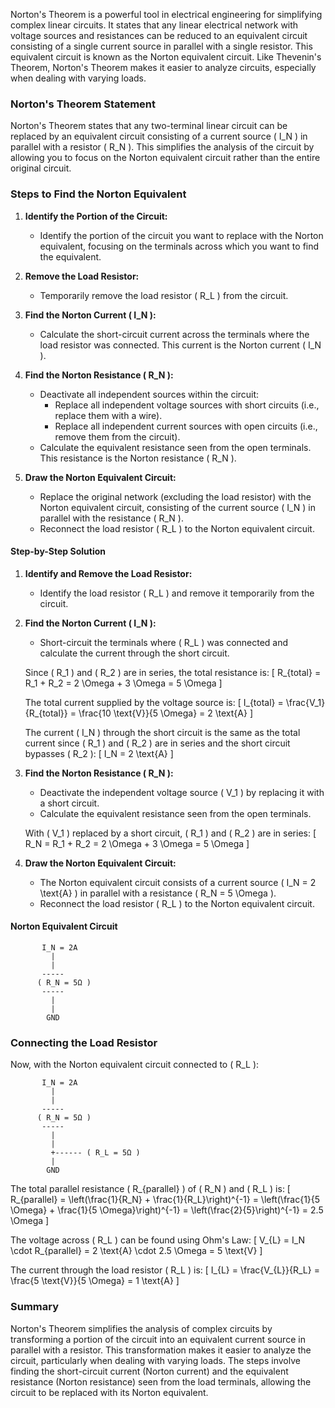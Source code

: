 Norton's Theorem is a powerful tool in electrical engineering for simplifying complex linear circuits. It states that any linear electrical network with voltage sources and resistances can be reduced to an equivalent circuit consisting of a single current source in parallel with a single resistor. This equivalent circuit is known as the Norton equivalent circuit. Like Thevenin's Theorem, Norton's Theorem makes it easier to analyze circuits, especially when dealing with varying loads.

### Norton's Theorem Statement

Norton's Theorem states that any two-terminal linear circuit can be replaced by an equivalent circuit consisting of a current source \( I_N \) in parallel with a resistor \( R_N \). This simplifies the analysis of the circuit by allowing you to focus on the Norton equivalent circuit rather than the entire original circuit.

### Steps to Find the Norton Equivalent

1. **Identify the Portion of the Circuit:**
   - Identify the portion of the circuit you want to replace with the Norton equivalent, focusing on the terminals across which you want to find the equivalent.

2. **Remove the Load Resistor:**
   - Temporarily remove the load resistor \( R_L \) from the circuit.

3. **Find the Norton Current \( I_N \):**
   - Calculate the short-circuit current across the terminals where the load resistor was connected. This current is the Norton current \( I_N \).

4. **Find the Norton Resistance \( R_N \):**
   - Deactivate all independent sources within the circuit:
     - Replace all independent voltage sources with short circuits (i.e., replace them with a wire).
     - Replace all independent current sources with open circuits (i.e., remove them from the circuit).
   - Calculate the equivalent resistance seen from the open terminals. This resistance is the Norton resistance \( R_N \).

5. **Draw the Norton Equivalent Circuit:**
   - Replace the original network (excluding the load resistor) with the Norton equivalent circuit, consisting of the current source \( I_N \) in parallel with the resistance \( R_N \).
   - Reconnect the load resistor \( R_L \) to the Norton equivalent circuit.
#### Step-by-Step Solution

1. **Identify and Remove the Load Resistor:**
   - Identify the load resistor \( R_L \) and remove it temporarily from the circuit.

2. **Find the Norton Current \( I_N \):**
   - Short-circuit the terminals where \( R_L \) was connected and calculate the current through the short circuit.

   Since \( R_1 \) and \( R_2 \) are in series, the total resistance is:
   \[ R_{total} = R_1 + R_2 = 2 \Omega + 3 \Omega = 5 \Omega \]

   The total current supplied by the voltage source is:
   \[ I_{total} = \frac{V_1}{R_{total}} = \frac{10 \text{V}}{5 \Omega} = 2 \text{A} \]

   The current \( I_N \) through the short circuit is the same as the total current since \( R_1 \) and \( R_2 \) are in series and the short circuit bypasses \( R_2 \):
   \[ I_N = 2 \text{A} \]

3. **Find the Norton Resistance \( R_N \):**
   - Deactivate the independent voltage source \( V_1 \) by replacing it with a short circuit.
   - Calculate the equivalent resistance seen from the open terminals.

   With \( V_1 \) replaced by a short circuit, \( R_1 \) and \( R_2 \) are in series:
   \[ R_N = R_1 + R_2 = 2 \Omega + 3 \Omega = 5 \Omega \]

4. **Draw the Norton Equivalent Circuit:**
   - The Norton equivalent circuit consists of a current source \( I_N = 2 \text{A} \) in parallel with a resistance \( R_N = 5 \Omega \).
   - Reconnect the load resistor \( R_L \) to the Norton equivalent circuit.

#### Norton Equivalent Circuit

```
       I_N = 2A
         |
         | 
       -----
      ( R_N = 5Ω )
       -----
         |
         |
        GND
```

### Connecting the Load Resistor

Now, with the Norton equivalent circuit connected to \( R_L \):

```
       I_N = 2A
         |
         |
       -----
      ( R_N = 5Ω )
       -----
         |
         |
         +------ ( R_L = 5Ω )
         |
        GND
```

The total parallel resistance \( R_{parallel} \) of \( R_N \) and \( R_L \) is:
\[ R_{parallel} = \left(\frac{1}{R_N} + \frac{1}{R_L}\right)^{-1} = \left(\frac{1}{5 \Omega} + \frac{1}{5 \Omega}\right)^{-1} = \left(\frac{2}{5}\right)^{-1} = 2.5 \Omega \]

The voltage across \( R_L \) can be found using Ohm's Law:
\[ V_{L} = I_N \cdot R_{parallel} = 2 \text{A} \cdot 2.5 \Omega = 5 \text{V} \]

The current through the load resistor \( R_L \) is:
\[ I_{L} = \frac{V_{L}}{R_L} = \frac{5 \text{V}}{5 \Omega} = 1 \text{A} \]

### Summary

Norton's Theorem simplifies the analysis of complex circuits by transforming a portion of the circuit into an equivalent current source in parallel with a resistor. This transformation makes it easier to analyze the circuit, particularly when dealing with varying loads. The steps involve finding the short-circuit current (Norton current) and the equivalent resistance (Norton resistance) seen from the load terminals, allowing the circuit to be replaced with its Norton equivalent.